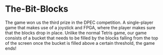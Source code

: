 # The-Bit-Blocks

The game won us the third prize in the DPEC competition. A single-player game that makes use of a joystick and FPGA, where the player makes sure that the blocks drop in place. Unlike the normal Tetris game, our game consists of a bucket that needs to be filled by the blocks falling from the top of the screen once the bucket is filled above a certain threshold, the game ends!
